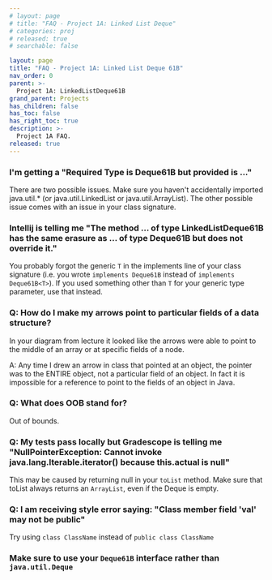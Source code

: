 ```yaml
---
# layout: page
# title: "FAQ - Project 1A: Linked List Deque"
# categories: proj
# released: true
# searchable: false

layout: page
title: "FAQ - Project 1A: Linked List Deque 61B"
nav_order: 0
parent: >-
  Project 1A: LinkedListDeque61B
grand_parent: Projects
has_children: false
has_toc: false
has_right_toc: true
description: >-
  Project 1A FAQ.
released: true
---
```


### I'm getting a "Required Type is Deque61B but provided is ..."

There are two possible issues. Make sure you haven't accidentally imported java.util.\* (or java.util.LinkedList or
java.util.ArrayList). The other possible issue comes with an issue in your class signature.

### Intellij is telling me "The method ... of type LinkedListDeque61B has the same erasure as ... of type Deque61B but does not override it."

You probably forgot the generic `T` in the implements line of your class signature (i.e. you wrote
`implements Deque61B` instead of `implements Deque61B<T>`). If you used something other than `T` for your generic type
parameter, use that instead.

### Q: How do I make my arrows point to particular fields of a data structure?

In your diagram from lecture it looked like the arrows were able to point to the middle of an array or at specific
fields of a node.

A: Any time I drew an arrow in class that pointed at an object, the pointer was to the ENTIRE object, not a particular
field of an object. In fact it is impossible for a reference to point to the fields of an object in Java.

### Q: What does OOB stand for?

Out of bounds.

### Q: My tests pass locally but Gradescope is telling me "NullPointerException: Cannot invoke java.lang.Iterable.iterator() because this.actual is null"

This may be caused by returning null in your `toList` method. Make sure that toList always returns an `ArrayList`, even if the Deque is empty.

### Q: I am receiving style error saying: "Class member field 'val' may not be public"

Try using `class ClassName` instead of `public class ClassName`

### Make sure to use your `Deque61B` interface rather than `java.util.Deque`
